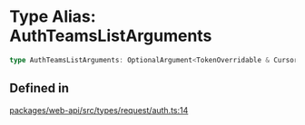 # Type Alias: AuthTeamsListArguments

```ts
type AuthTeamsListArguments: OptionalArgument<TokenOverridable & CursorPaginationEnabled & object>;
```

## Defined in

[packages/web-api/src/types/request/auth.ts:14](https://github.com/slackapi/node-slack-sdk/blob/c15385ef93ccdde9702f52f7d1f445999203d794/packages/web-api/src/types/request/auth.ts#L14)
